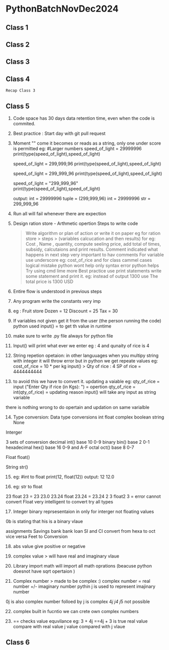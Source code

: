 # PythonBatchNovDec2024

## Class 1

## Class 2

## Class 3

## Class 4

    Recap Class 3


## Class 5 

 1. Code space has 30 days data retention time, even when the code is commited.
 2. Best practice : Start day with git pull request
 3. Moment "" come it becomes or reads as a string,  only one under score is permitted 
 eg:  #Larger numbers
    speed_of_light = 29999996
    print(type(speed_of_light),speed_of_light)

    speed_of_light = 299,999,96
    print(type(speed_of_light),speed_of_light)

    speed_of_light = 299_999_96
    print(type(speed_of_light),speed_of_light)

    speed_of_light = "299_999_96"
    print(type(speed_of_light),speed_of_light)

    output: int = 29999996
    tuple = (299,999,96)
    int = 29999996
    str = 299_999_96

 4. Run all will fail whenever there are expection 

 5. Design ration store - Arthmetic opertion 
    Steps to write code 
    >Write algorithm or plan of action or write it on paper
    > eg for ration store > steps >  (variables calcucation and then results) for eg: Cost , Name , quantity, compute seeling price, add total of times, subsidy, calcutaions and print results.
    > Comment indicated what happens in next step very important to hav comments 
    > For variable use underscore eg: cost_of_rice and for class cammel cases
    > logical mistake python wont help only syntax error python helps
    >Try using cmd lime more
    > Best practice use print statements write some statement and print it. eg: instead of output 1300 use The total price is 1300 USD
 6. Entire flow is understood in previous steps 
 7. Any program write the constants very imp 
 8. eg : Fruit store 
        Dozen = 12
        Discount = 25
        Tax = 30
 9. If variables not given get it from the user (the person running the code) python used input() = to get th value in runtime

 10. make sure to write .py file always for python file
 11. Input() will print what ever we enter eg : 4 and qunaity of rice is 4 
 12. String repetion opetaion: in other languuages when you multipy  string with integer it will throw error but in python we get repeate values 
 eg: cost_of_rice = 10 * per kg
 input() > Qty of rice : 4 
 SP of rice = 4444444444
 13. to avoid this we have to convert it. updating a vaiable eg: qty_of_rice = input ("Enter Qty if rice (in Kgs): ") = opertion
 qty_of_rice = int(qty_of_rice) = updating
 reason input() will take any input as string variable

 there is nothing wrong to do opertain and updation on same varialble

 14. Type conversion: 
 Data type conversions 
 int float complex boolean string None

 Interger 

 3 sets of conversion 
 decimal int() base 10 0-9
 binary bin() base 2 0-1
 hexadecimal hex() base 16  0-9 and A-F
 octal oct() base 8 0-7

 Float 
 float()

 String 
 str()

15. eg: 
#int to float 
print(12, float(12))
output: 12 12.0

16. eg:  str to float 

23 float 23 = 23 23.0
23.24 float 23.24 = 23.24
2 3 float2 3 = error cannot convert
Float very intelligent to convert try all types

17. Integer
binary reprsesentaion in only for interger not floating values

0b is stating that his is a binary vlaue 

assignments 
Savings bank 
bank loan SI and CI
convert from  hexa to oct vice versa
Feet to Conversion 

18. abs value give positive or negative 

19. complex value > will have real and imaginary vlaue 


20. Library import math will import all math oprations (beacuse python doesnot have sqrt opertaion )

21. Complex number > made to be complex :) 
  complex number =  real number +/- imaginary number
  pythin j is used to represent imajinary number 



  0j is also complex 
  number folloed by j is complex 
  4*j j4 j*5 not possible

  22. complex built in fucntio we can crete own complex numbers

  23. == checks value equvilance 
   eg: 3 + 4j ==4j + 3
   is true real value compare with real value j value compared with j vlaue






## Class 6
